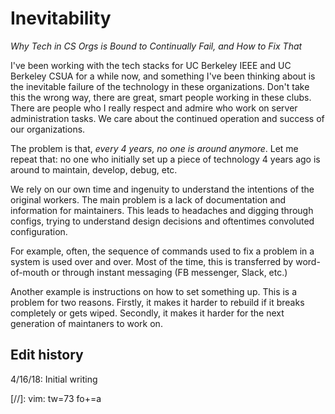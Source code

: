# Inevitability

*Why Tech in CS Orgs is Bound to Continually Fail, and How to Fix That*

I've been working with the tech stacks for UC Berkeley IEEE and UC
Berkeley CSUA for a while now, and something I've been thinking about is
the inevitable failure of the technology in these organizations. Don't
take this the wrong way, there are great, smart people working in these
clubs. There are people who I really respect and admire who work on
server administration tasks. We care about the continued operation and
success of our organizations.

The problem is that, *every 4 years, no one is around anymore*. Let me
repeat that: no one who initially set up a piece of technology 4 years
ago is around to maintain, develop, debug, etc.

We rely on our own time and ingenuity to understand the intentions of the
original workers. The main problem is a lack of documentation and
information for maintainers. This leads to headaches and digging through
configs, trying to understand design decisions and oftentimes convoluted
configuration.

For example, often, the sequence of commands used to fix a problem in a
system is used over and over. Most of the time, this is transferred by
word-of-mouth or through instant messaging (FB messenger, Slack, etc.)

Another example is instructions on how to set something up. This is a
problem for two reasons. Firstly, it makes it harder to rebuild if it
breaks completely or gets wiped. Secondly, it makes it harder for the
next generation of maintaners to work on.

## Edit history

4/16/18: Initial writing

[//]: vim: tw=73 fo+=a
